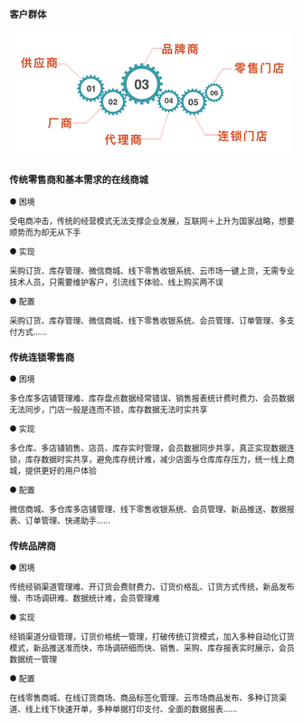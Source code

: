 ### 客户群体

![](/assets/客户群体22.png)

### 传统零售商和基本需求的在线商城

● 困境

受电商冲击，传统的经营模式无法支撑企业发展，互联网＋上升为国家战略，想要顺势而为却无从下手

● 实现

采购订货、库存管理、微信商城、线下零售收银系统、云市场一键上货，无需专业技术人员，只需要维护客户，引流线下体验、线上购买两不误

● 配置

采购订货、库存管理、微信商城、线下零售收银系统、会员管理、订单管理、多支付方式......

### 传统连锁零售商

● 困境

多仓库多店铺管理难、库存盘点数据经常错误、销售报表统计费时费力、会员数据无法同步，门店一般是连而不锁，库存数据无法时实共享

● 实现

多仓库、多店铺销售、店员、库存实时管理，会员数据同步共享，真正实现数据连锁，库存数据时实共享，避免库存统计难，减少店面与仓库库存压力，统一线上商城，提供更好的用户体验

● 配置

微信商城、多仓库多店铺管理、线下零售收银系统、会员管理、新品推送、数据报表、订单管理、快递助手……

### 传统品牌商

● 困境

传统经销渠道管理难、开订货会费财费力、订货价格乱、订货方式传统，新品发布慢、市场调研难、数据统计难，会员管理难


● 实现

经销渠道分级管理，订货价格统一管理，打破传统订货模式，加入多种自动化订货模式，新品推送准而快，市场调研细而快、销售、采购、库存报表实时展示，会员数据统一管理

● 配置

在线零售商城、在线订货商场、商品标签化管理、云市场商品发布、多种订货渠道、线上线下快速开单，多种单据打印支付、全面的数据报表......



